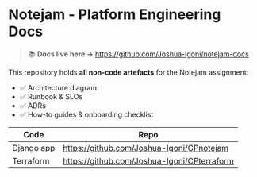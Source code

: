 # Notejam - Platform Engineering Docs

> :books:  **Docs live here →** <https://github.com/Joshua-Igoni/notejam-docs>

This repository holds **all non-code artefacts** for the Notejam assignment:

* ✅ Architecture diagram  
* ✅ Runbook & SLOs  
* ✅ ADRs  
* ✅ How-to guides & onboarding checklist

| Code | Repo |
|------|------|
| Django app | <https://github.com/Joshua-Igoni/CPnotejam> |
| Terraform | <https://github.com/Joshua-Igoni/CPterraform> |